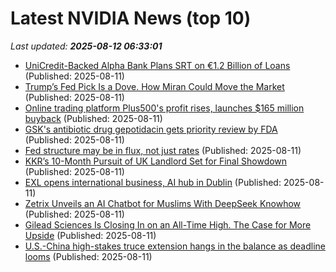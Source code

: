 # Latest NVIDIA News (top 10)
_Last updated: **2025-08-12 06:33:01**_

- [UniCredit-Backed Alpha Bank Plans SRT on €1.2 Billion of Loans](https://biztoc.com/x/fd730d1418431803) (Published: 2025-08-11)
- [Trump’s Fed Pick Is a Dove. How Miran Could Move the Market](https://biztoc.com/x/7ea471dac5fc4a05) (Published: 2025-08-11)
- [Online trading platform Plus500's profit rises, launches $165 million buyback](https://biztoc.com/x/9dad1faeddf39d70) (Published: 2025-08-11)
- [GSK's antibiotic drug gepotidacin gets priority review by FDA](https://biztoc.com/x/bbb7080000f253d9) (Published: 2025-08-11)
- [Fed structure may be in flux, not just rates](https://biztoc.com/x/9ef25194706eaf1e) (Published: 2025-08-11)
- [KKR’s 10-Month Pursuit of UK Landlord Set for Final Showdown](https://biztoc.com/x/05a26d35541ac761) (Published: 2025-08-11)
- [EXL opens international business, AI hub in Dublin](https://www.rte.ie/news/business/2025/0811/1527841-data-ai-exl/) (Published: 2025-08-11)
- [Zetrix Unveils an AI Chatbot for Muslims With DeepSeek Knowhow](https://biztoc.com/x/e3feef9cbabbf5d7) (Published: 2025-08-11)
- [Gilead Sciences Is Closing In on an All-Time High. The Case for More Upside](https://biztoc.com/x/6d725ffddf3f8d89) (Published: 2025-08-11)
- [U.S.-China high-stakes truce extension hangs in the balance as deadline looms](https://www.cnbc.com/2025/08/11/us-china-truce-extension-hangs-in-the-balance-as-deadline-looms-.html) (Published: 2025-08-11)
